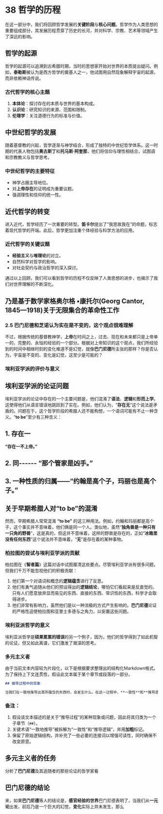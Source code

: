 # 38 哲学的历程

在这一部分中，我们将回顾哲学发展的**关键阶段**与**核心问题**。哲学作为人类思想的重要组成部分，其发展历程贯穿了历史的长河，并对科学、宗教、艺术等领域产生了深远的影响。

## 哲学的起源

哲学的起源可以追溯到古希腊时期，当时的思想家开始对世界的本质提出疑问。例如，**泰勒斯**被认为是西方哲学的奠基人之一，他试图用自然现象解释宇宙的起源，而非依赖神话传说。

### 古代哲学的核心主题

1. **本体论**：探讨存在的本质与世界的基本构成。
2. **认识论**：研究知识的来源、范围和限制。
3. **伦理学**：关注道德行为的标准与价值。

## 中世纪哲学的发展

随着基督教的兴起，哲学逐渐与神学结合，形成了独特的中世纪哲学体系。这一时期的代表人物包括**奥古斯丁**和**托马斯·阿奎那**，他们将信仰与理性相结合，试图调和宗教教义与哲学思考。

### 中世纪哲学的主要特征

- 神学占据主导地位。
- 对**上帝存在**的证明成为重要议题。
- 强调理性和信仰的统一性。

## 近代哲学的转变

进入近代，哲学经历了一次重要的转型。**笛卡尔**提出了“我思故我在”的命题，标志着现代哲学的开端。此后，哲学更加注重个体经验与科学方法的应用。

### 近代哲学的关键议题

- **经验主义**与**唯理论**的对立。
- 自然科学对哲学的影响。
- 对社会契约与政治哲学的深入探讨。

通过以上回顾，我们可以看到哲学的历程不仅反映了人类思想的进步，也揭示了我们对世界理解的不断深化。

## 乃是基于数学家**格奥尔格 •康托尔**(Georg Cantor, 1845—1918)关于**无限集合**的革命性工作

### 2.5 巴门尼德和芝诺认为实在是不变的，这个观点很难理解

不过，根据传统的基督教神学，**上帝**在时间之上，过去、现在和未来都只是上帝单一的、完整的、永恒的经验的一个部分。根据对上帝知识的这个观点，我们所经验到的时间中相继时刻的变化难道不是幻觉，就像**巴门尼德**所主张的那样？你是否认为，宇宙是不变的、变化是幻觉，这至少是可能的？

### 埃利亚学派的评价与意义

## 埃利亚学派的论证问题

埃利亚学派的论证中存在的一个主要问题是，他们混淆了**语法**、**逻辑**和**形而上学**。这使得他们从语言错误地跳跃到了实在。例如，他们认为，“**存在无**”这个说法是矛盾的。问题在于，这个哲学阶段的希腊人还不能构想，一个语词可能有不止一种含义。“**to be**”至少有三种含义：

## 1. 存在一

**“存在一不上帝。”**

## 2. 同------ “那个管家是凶手。”

## 3. 一种性质的归属——“**约翰**是**高个子**，**玛丽**也是**高个子**。”

## 关于早期希腊人对“to be”的混淆

然而，早期希腊人常常混淆 **“to be”** 的这三种用法。例如，约翰和玛丽都是高个子，这个事实并不意味着，他们俩是同一个人。类似地，虽然“**独角兽是一种只有一只角的野兽**”，这是真的，但这并不意味着，这样的野兽是存在的，正如“**冰箱里没有任何东西**”这个说法并不意味着，“**无**”是存在着的某种事物。

### 柏拉图的尝试与埃利亚学派的贡献

柏拉图在《**智者篇**》这篇对话中试图厘清这些要点。尽管埃利亚学派有很多问题，但我们千万不能忽视他们的积极贡献：

1. 他们第一个对语词和概念的**逻辑蕴含**进行了反思。
2. 他们有勇气追随从他们的预设得出的**逻辑结论**，哪怕它们看起来是反直觉的。只有人们愿意放弃显而易见的东西、直接的东西、常识性的东西，科学才会取得进步。
3. 他们非常有影响力，虽然他们是以一种消极的方式产生影响的。**巴门尼德**论证的严格性迫使柏拉图和亚里士多德与之角力，以安置这些问题。

### 埃利亚派哲学的意义

埃利亚派哲学是**硕果累累的错误**的另一个例子，因为，他们的哲学得到了如此机智的论证，但又如此离谱，它们激发了艰深的思考。

### 多元主义者

由于当前文本内容较为片段化，以下是根据要求整理出的结构化Markdown格式。为了保持上下文连贯性，假设此文本属于某个章节或段落的一部分。

```markdown
## 推导过程中的现象

当我们在一致地推导出其所蕴含的东西时，会发生什么。在这一过程中，**一致性**和**推导逻辑**是关键因素，它们决定了最终结果的有效性和可靠性。
```

### 备注：
1. 假设该文本描述的是关于“推导过程”的某种现象或问题，因此将其归类为一个子章节（`##`）。
2. 关键术语“一致地推导”被拆解为“一致性”和“推导逻辑”，并用**加粗**标记。
3. 保留了原始逻辑结构，并补充了一些必要的连接词以增强可读性，同时确保不改变原意。

## 多元主义者的任务

分析了**巴门尼德**及其追随者的那些论证的哲学家看

## 巴门尼德的结论

来，如果**巴门尼德**等人的结论是，**感官经验的世界**巴门尼德表明了，当我们从**一元论**出发，前后乃是一个巨大的幻觉，**变化**实际上并未发生，那么